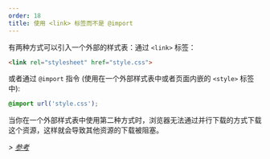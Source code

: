 ```yaml
---
order: 18
title: 使用 <link> 标签而不是 @import
---
```


有两种方式可以引入一个外部的样式表：通过 `<link>` 标签：

```html
<link rel="stylesheet" href="style.css">
```

或者通过 `@import` 指令 (使用在一个外部样式表中或者页面内嵌的 `<style>` 标签中):

```css
@import url('style.css');
```

当你在一个外部样式表中使用第二种方式时，浏览器无法通过并行下载的方式下载这个资源，这样就会导致其他资源的下载被阻塞。

*> [参考](https://github.com/zenorocha/browser-diet/wiki/References#prefer--over-import)*